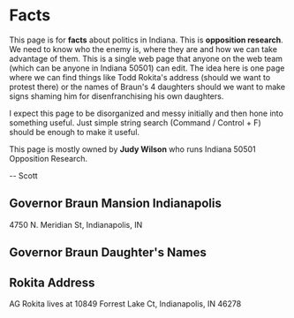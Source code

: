 # Facts 
 
This page is for **facts** about politics in Indiana.  This is **opposition research**.  We need to know who the enemy is, where they are and how we can take advantage of them.  This is a single web page that anyone on the web team (which can be anyone in Indiana 50501) can edit.  The idea here is one page where we can find things like Todd Rokita's address (should we want to protest there) or the names of Braun's 4 daughters should we want to make signs shaming him for disenfranchising his own daughters.
 
I expect this page to be disorganized and messy initially and then hone into something useful. Just simple string search (Command / Control + F) should be enough to make it useful.

This page is mostly owned by **Judy Wilson** who runs Indiana 50501 Opposition Research.

-- Scott

## Governor Braun Mansion Indianapolis

4750 N. Meridian St, Indianapolis, IN

## Governor Braun Daughter's Names

## Rokita Address

AG Rokita lives at 10849 Forrest Lake Ct, Indianapolis, IN 46278
 
 
